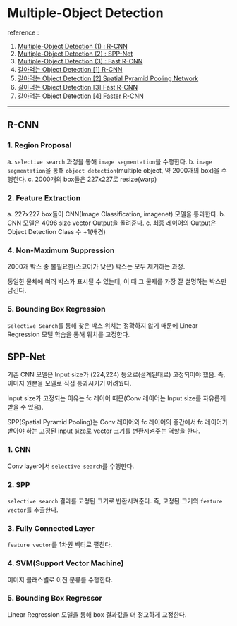 # Multiple-Object Detection 

reference :
1. [Multiple-Object Detection (1) : R-CNN](https://man-about-town.tistory.com/51)
2. [Multiple-Object Detection (2) : SPP-Net](https://man-about-town.tistory.com/52?category=735873)
3. [Multiple-Object Detection (3) : Fast R-CNN](https://man-about-town.tistory.com/54?category=735873)
4. [갈아먹는 Object Detection [1] R-CNN](https://yeomko.tistory.com/13)
5. [갈아먹는 Object Detection [2] Spatial Pyramid Pooling Network](https://yeomko.tistory.com/14?category=888201)
6. [갈아먹는 Object Detection [3] Fast R-CNN](https://yeomko.tistory.com/15)
6. [갈아먹는 Object Detection [4] Faster R-CNN](https://yeomko.tistory.com/17?category=888201)
---


## R-CNN

### 1. Region Proposal
a. `selective search` 과정을 통해 `image segmentation`을 수행한다.
b. `image segmentation`을 통해 `object detection`(multiple object, 약 2000개의 box)을 수행한다.
c. 2000개의 box들은 227x227로 resize(warp)

### 2. Feature Extraction
a. 227x227 box들이 CNN(Image Classification, imagenet) 모델을 통과한다.
b. CNN 모델은 4096 size vector Output을 돌려준다.
c. 최종 레이어의 Output은 Object Detection Class 수 +1(배경)

### 4. Non-Maximum Suppression
2000개 박스 중 불필요한(스코어가 낮은) 박스는 모두 제거하는 과정.

동일한 물체에 여러 박스가 표시될 수 있는데, 이 때 그 물제를 가장 잘 설명하는 박스만 남긴다.

### 5. Bounding Box Regression
`Selective Search`를 통해 찾은 박스 위치는 정확하지 않기 때문에 Linear Regression 모델 학습을 통해 위치를 교정한다.


## SPP-Net
기존 CNN 모델은 Input size가 (224,224) 등으로(설계된대로) 고정되어야 했음. 즉, 이미지 원본을 모델로 직접 통과시키기 어려웠다.

Input size가 고정되는 이유는 fc 레이어 때문(Conv 레이어는 Input size를 자유롭게 받을 수 있음).

SPP(Spatial Pyramid Pooling)는 Conv 레이어와 fc 레이어의 중간에서 fc 레이어가 받아야 하는 고정된 input size로 vector 크기를 변환시켜주는 역할을 한다.

### 1. CNN
Conv layer에서 `selective search`를 수행한다.

### 2. SPP
`selective search` 결과를 고정된 크기로 반환시켜준다. 즉, 고정된 크기의 `feature vector`를 추출한다.

### 3. Fully Connected Layer
`feature vector`를 1차원 벡터로 펼친다.

### 4. SVM(Support Vector Machine)
이미지 클래스별로 이진 분류를 수행한다.

### 5. Bounding Box Regressor
Linear Regression 모델을 통해 box 결과값을 더 정교하게 교정한다.
